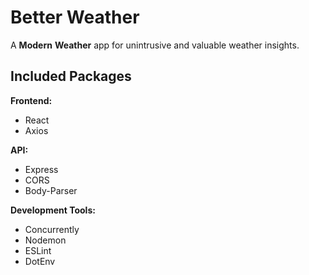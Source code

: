 # Better Weather

A **Modern** **Weather** app for unintrusive and valuable weather insights.

## Included Packages

**Frontend:**

- React
- Axios

**API:**

- Express
- CORS
- Body-Parser

**Development Tools:**

- Concurrently
- Nodemon
- ESLint
- DotEnv
